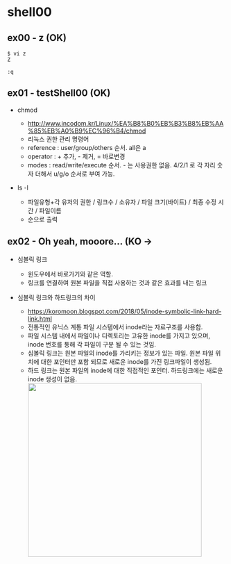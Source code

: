 # shell00

## ex00 - z (OK)
```shell
$ vi z
Z

:q
```

## ex01 - testShell00 (OK)

* chmod
  - <http://www.incodom.kr/Linux/%EA%B8%B0%EB%B3%B8%EB%AA%85%EB%A0%B9%EC%96%B4/chmod>
  - 리눅스 권한 관리 명령어
  - reference : user/group/others 순서. all은 a
  - operator : + 추가, - 제거, = 바로변경
  - modes : read/write/execute 순서. - 는 사용권한 없음. 4/2/1 로 각 자리 숫자 더해서 u/g/o 순서로 부여 가능.
 
* ls -l
  - 파일유형+각 유저의 권한 / 링크수 / 소유자 / 파일 크기(바이트) / 최종 수정 시간 / 파일이름
  - 순으로 출력

## ex02 - Oh yeah, mooore... (KO ->

* 심볼릭 링크
  - 윈도우에서 바로가기와 같은 역할.
  - 링크를 연결하여 원본 파일을 직접 사용하는 것과 같은 효과를 내는 링크
  
* 심볼릭 링크와 하드링크의 차이
  - <https://koromoon.blogspot.com/2018/05/inode-symbolic-link-hard-link.html>
  - 전통적인 유닉스 계통 파일 시스템에서 inode라는 자료구조를 사용함. 
  - 파일 시스템 내에서 파일이나 디렉토리는 고유한 inode를 가지고 있으며, inode 번호를 통해 각 파일이 구분 될 수 있는 것임.
  - 심볼릭 링크는 원본 파일의 inode를 가리키는 정보가 있는 파일. 원본 파일 위치에 대한 포인터만 포함 되므로 새로운 inode를 가진 링크파일이 생성됨.
  - 하드 링크는 원본 파일의 inode에 대한 직접적인 포인터. 하드링크에는 새로운 inode 생성이 없음. 
    <img src = "https://t1.daumcdn.net/cfile/tistory/215B143E56B6C9F72A" width = "400">
